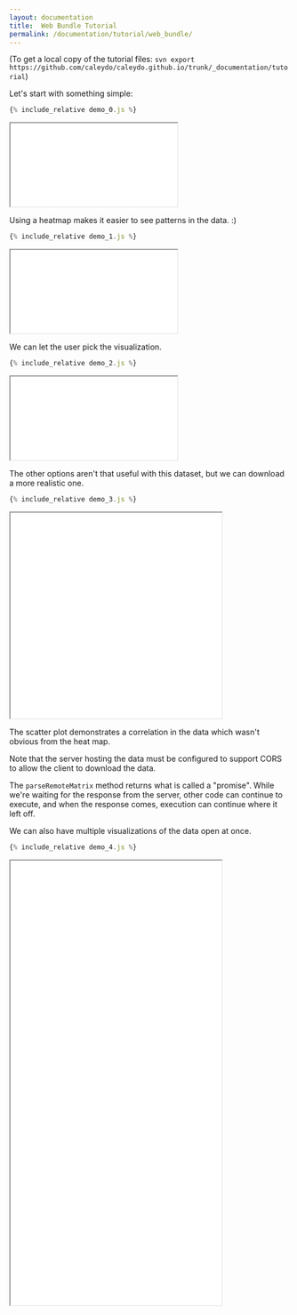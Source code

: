 ```yaml
---
layout: documentation
title:  Web Bundle Tutorial
permalink: /documentation/tutorial/web_bundle/
---
```


(To get a local copy of the tutorial files: `svn export https://github.com/caleydo/caleydo.github.io/trunk/_documentation/tutorial`)

Let's start with something simple:

```javascript
{% include_relative demo_0.js %}
```
<iframe src="/documentation/tutorial/web_bundle/frame.html?0"></iframe>

Using a heatmap makes it easier to see patterns in the data. :)

```javascript
{% include_relative demo_1.js %}
```
<iframe src="/documentation/tutorial/web_bundle/frame.html?1"></iframe>

We can let the user pick the visualization.

```javascript
{% include_relative demo_2.js %}
```
<iframe src="/documentation/tutorial/web_bundle/frame.html?2"></iframe>

The other options aren't that useful with this dataset,
but we can download a more realistic one.

```javascript
{% include_relative demo_3.js %}
```
<iframe src="/documentation/tutorial/web_bundle/frame.html?3" height="370" width="380"></iframe>

The scatter plot demonstrates a correlation in the data which wasn't
obvious from the heat map.

Note that the server hosting the data must be configured to support CORS
to allow the client to download the data.

The `parseRemoteMatrix` method returns what is called a "promise". While we're
waiting for the response from the server, other code can continue to execute,
and when the response comes, execution can continue where it left off.

We can also have multiple visualizations of the data open at once.

```javascript
{% include_relative demo_4.js %}
```
<iframe src="/documentation/tutorial/web_bundle/frame.html?4" height="800" width="380"></iframe>
